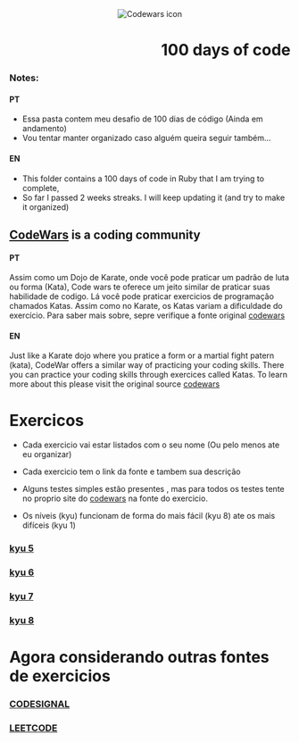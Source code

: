 <div align="center">
  <img src="https://www.codewars.com/packs/assets/logo-square-red-big.c74ae0e7.png"
       alt="Codewars icon" />
  <h1 style="text-align: right;">
     100 days of code
  </h1>
</div>


### Notes:
#### PT
- Essa pasta contem meu desafio de 100 dias de código (Ainda em andamento)
- Vou tentar manter organizado caso alguém queira seguir também...

#### EN
- This folder contains a 100 days of code in Ruby that I am trying to complete,
- So far I passed 2 weeks streaks. I will keep updating it (and try to make it organized)


## [CodeWars](https://codewars.com/about) is a coding community
#### PT
  Assim como um Dojo de Karate, onde você pode praticar um padrão de luta ou forma (Kata), Code wars te oferece um jeito similar de praticar suas habilidade de codigo. Lá você pode praticar exercicios de programação chamados Katas. Assim como no Karate, os Katas variam a dificuldade do exercício.
  Para saber mais sobre, sepre verifique a fonte original [codewars](https://www.codewars.com/about)

#### EN
 Just like a Karate dojo where you pratice a form or a martial fight patern (kata), CodeWar offers a similar way of practicing your coding skills. There you can practice your coding skills through exercices called Katas.
 To learn more about this please visit the original source [codewars](https://www.codewars.com/about)

# Exercicos

- Cada exercicio vai estar listados com o seu nome (Ou pelo menos ate eu organizar)

- Cada exercicio tem o link da fonte e tambem sua descrição

- Alguns testes simples estão presentes <rspec>, mas para todos os testes tente no proprio site do [codewars](codewars.com) na fonte do exercicio.

- Os níveis (kyu) funcionam de forma do mais fácil (kyu 8) ate os mais difíceis (kyu 1)

### [kyu 5](codewars_exercices/lib/kyu_5)
### [kyu 6](codewars_exercices/lib/kyu_6)
### [kyu 7](codewars_exercices/lib/kyu_7)
### [kyu 8](codewars_exercices/lib/kyu_8)

# Agora considerando outras fontes de exercicios
### [CODESIGNAL](codewars_exercices/lib/codesignal/)
### [LEETCODE](codewars_exercices/lib/leetcode/)

<!-- [img](https://www.codewars.com/packs/assets/logo-square-red-big.c74ae0e7.png) -->

